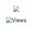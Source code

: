 <p align="center"> <img src="https://cdn.discordapp.com/avatars/911330642137083934/115bf279ddfcb511f8c5f85ba77d94ae.webp?size=100">
<p align="center"> <img src="https://gpvc.arturio.dev/bl-d" alt="Views" /> </p>
